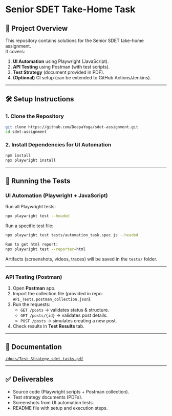 # Senior SDET Take-Home Task

## 📌 Project Overview
This repository contains solutions for the Senior SDET take-home assignment.  
It covers:
1. **UI Automation** using Playwright (JavaScript).  
2. **API Testing** using Postman (with test scripts).  
3. **Test Strategy** (document provided in PDF).  
4. **(Optional)** CI setup (can be extended to GitHub Actions/Jenkins).  

---

## 🛠️ Setup Instructions

### 1. Clone the Repository
```bash
git clone https://github.com/DeepaYoga/sdet-assignment.git
cd sdet-assignment
```

### 2. Install Dependencies for UI Automation
```bash
npm install
npx playwright install
```

---

## 🚀 Running the Tests

### UI Automation (Playwright + JavaScript)
Run all Playwright tests:
```bash
npx playwright test --headed
```

Run a specific test file:
```bash
npx playwright test tests/automation_task.spec.js --headed

Run to get html report:
npx playwright test --reporter=html
```

Artifacts (screenshots, videos, traces) will be saved in the `tests/` folder.

---

### API Testing (Postman)
1. Open **Postman** app.  
2. Import the collection file (provided in repo: `API_Tests.postman_collection.json`).  
3. Run the requests:  
   - `GET /posts` → validates status & structure.  
   - `GET /posts/{id}` → validates post details.  
   - `POST /posts` → simulates creating a new post.  
4. Check results in **Test Results** tab.  

---

## 📄 Documentation

 [`/docs/Test_Strategy_sdet_tasks.pdf`](./docs/Test_Strategy_sdet_tasks.pdf)  

---

## ✅ Deliverables
- Source code (Playwright scripts + Postman collection).  
- Test strategy documents (PDFs).  
- Screenshots from UI automation tests.  
- README file with setup and execution steps.  
